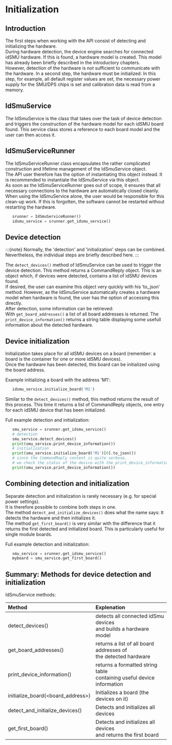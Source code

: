 Initialization
==============

## Introduction

The first steps when working with the API consist of detecting and initializing the hardware.  
During hardware detection, the device engine searches for connected idSMU hardware. If this is found, a hardware model is created. This model has already been briefly described in the introductory chapters.  
However, detection of the hardware is not sufficient to communicate with the hardware. In a second step, the hardware must be initialized: In this step, for example, all default register values are set, the necessary power supply for the SMU/DPS chips is set and calibration data is read from a memory.  

## IdSmuService

The IdSmuService is the class that takes over the task of device detection and triggers the construction of the hardware model for each idSMU board found. This service class stores a reference to each board model and the user can then access it.  

## IdSmuServiceRunner

The IdSmuServiceRunner class encapsulates the rather complicated construction and lifetime management of the IdSmuService object.    
The API user therefore has the option of instantiating this object instead. It is recommended to instantiate the IdSmuService via this object.  
As soon as the IdSmuServiceRunner goes out of scope, it ensures that all necessary connections to the hardware are automatically closed cleanly.  
When using the IdSmuService alone, the user would be responsible for this clean-up work. If this is forgotten, the software cannot be restarted without restarting the hardware.

 ```Python
    srunner = IdSmuServiceRunner()
    idsmu_service = srunner.get_idsmu_service()
 ```

## Device detection

:::{note}
Normally, the 'detection' and 'initialization' steps can be combined. Nevertheless, the individual steps are briefly described here.
:::

The `detect_devices()` method of IdSmuService can be used to trigger the device detection. 
This method returns a CommandReply object. This is an object which, if devices were detected, contains a list of idSMU devices found.  
If desired, the user can examine this object very quickly with his ‘to_json’ method.
However, as the IdSmuService automatically creates a hardware model when hardware is found, the user has the option of accessing this directly.  
After detection, some information can be retrieved:  
With `get_board_addresses()` a list of all board addresses is returned. The `print_device_information()` returns a string table displaying some usefull information about the detected hardware.  

## Device initialization

Initialization takes place for all idSMU devices on a board (remember: a board is the container for one or more idSMU devices).  
Once the hardware has been detected, this board can be initialized using the board address.

Example initializing a board with the address 'M1':
```Python
   idsmu_service.initialize_board('M1')
```
Similar to the `detect_devices()` method, this method returns the result of this process. This time it returns a list of CommandReply objects,
one entry for each idSMU device that has been initialized.  

Full example detection and initialization:
```Python
   smu_service = srunner.get_idsmu_service()
   # detection
   smu_service.detect_devices()
   print(smu_service.print_device_information())
   # initialization
   print(smu_service.initialize_board('M1')[0].to_json())
   # since the CommandReply content is quite verbose, 
   # we check the status of the device with the print_device_information again
   print(smu_service.print_device_information())
```
## Combining detection and initialization

Separate detection and initialization is rarely necessary (e.g. for special power settings).  
It is therefore possible to combine both steps in one.  
The method `detect_and_initialize_devices()` does what the name says: It detects the hardware and then initializes it.   
The method `get_first_board()` is very similar with the difference that it returns the first detected and initialized board. This is particularly useful for single module boards.

Full example detection and initialization:
```Python
   smu_service = srunner.get_idsmu_service()
   myboard = smu_service.get_first_board()
```

## Summary: Methods for device detection and initialization 

IdSmuService methods:

| Method                            | Explenation                                                              |
| :-------------------------------- | :----------------------------------------------------------------------- |
| detect_devices()                  | detects all connected idSmu devices<br>and builds a hardware model       |
| get_board_addresses()             | returns a list of all board addresses of <br>the detected hardware       |
| print_device_information()        | returns a formatted string table<br>containing useful device information |
| initialize_board(<board_address>) | Initializes a board (the devices on it)                                  |
| detect_and_initialize_devices()   | Detects and initializes all devices                                      |
| get_first_board()                 | Detects and initializes all devices<br>and returns the first board       |




